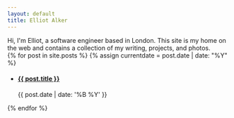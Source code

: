 ```yaml
---
layout: default
title: Elliot Alker
---
```


<div class="container">
  <div class="mx-l">
    Hi, I'm Elliot, a software engineer based in London. This site is my home on the web and contains a collection of my writing, projects, and photos.
  </div>
</div>



<div class="container">
{% for post in site.posts %}
  {% assign currentdate = post.date | date: "%Y" %}
    <ul>
        <li>
          <h4><a href="{{ post.url }}">{{ post.title }}</a></h4>
          <p>{{ post.date | date: '%B %Y' }}</p>
        </li>
    </ul>
{% endfor %}
</div>